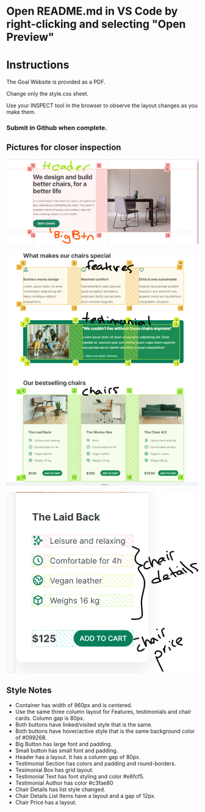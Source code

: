 # Open README.md in VS Code by right-clicking and selecting "Open Preview"

# Instructions

The Goal Website is provided as a PDF.

Change only the style.css sheet.

Use your INSPECT tool in the browser to observe the layout changes as you make them.

### Submit in Github when complete.

## Pictures for closer inspection

![Header and Big Button](assets/goal_header_big_button.png)

![Main Content Layout](assets/goal_layouts.png)

![Chair Sublayout](assets/goal_chair_sublayout.png)

## Style Notes

- Container has width of 960px and is centered.
- Use the same three column layout for Features, testimonials and chair cards. Column gap is 80px.
- Both buttons have linked/visited style that is the same.
- Both buttons have hover/active style that is the same background color of #099268.
- Big Button has large font and padding.
- Small button has small font and padding.
- Header has a layout. It has a column gap of 80px.
- Testimonial Section has colors and padding and round-borders.
- Tesimonial Box has grid layout.
- Testimonial Text has font styling and color #e6fcf5.
- Testimonial Author has color #c3fae80
- Chair Details has list style changed.
- Chair Details List Items have a layout and a gap of 12px.
- Chair Price has a layout.
